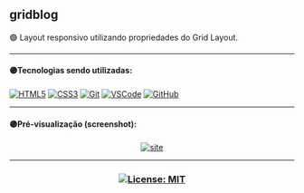 ## gridblog
🟣 Layout responsivo utilizando propriedades do Grid Layout.
***
#### 🟣Tecnologias sendo utilizadas:

[![HTML5](https://skills.thijs.gg/icons?i=html)](https://pt.wikipedia.org/wiki/HTML5)
[![CSS3](https://skills.thijs.gg/icons?i=css)](https://pt.wikipedia.org/wiki/CSS3)
[![Git](https://skills.thijs.gg/icons?i=git)](https://pt.wikipedia.org/wiki/Git)
[![VSCode](https://skills.thijs.gg/icons?i=vscode)](https://pt.wikipedia.org/wiki/Visual_Studio_Code)
[![GitHub](https://skills.thijs.gg/icons?i=github)](https://pt.wikipedia.org/wiki/GitHub)

***
#### 🟣Pré-visualização (screenshot):

<p align="center">
<a href="https://adriwco.github.io/gridblog"><img src="https://user-images.githubusercontent.com/80191040/200972732-d80758ad-0104-4e26-8b2e-8a924a87aae2.png" alt="site"></a>
</p>

***
### <p align="center">[![License: MIT](https://img.shields.io/badge/License-MIT-purple.svg)](https://opensource.org/licenses/MIT)</p>
